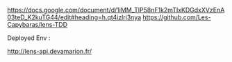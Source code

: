 https://docs.google.com/document/d/1iMM_TlP58nF1k2mTIxKDGdxXVzEnA03teD_K2kuTG44/edit#heading=h.qt4izlrj3nya
https://github.com/Les-Capybaras/lens-TDD

Deployed Env : 

http://lens-api.devamarion.fr/
